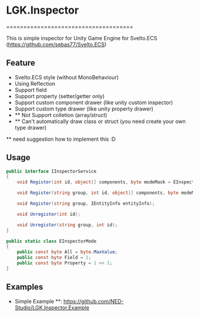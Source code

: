 # LGK.Inspector
=====================================

This is simple inspector for Unity Game Engine for Svelto.ECS (https://github.com/sebas77/Svelto.ECS)

## Feature
* Svelto.ECS style (without MonoBehaviour)
* Using Reflection
* Support field
* Support property (setter/getter only)
* Support custom component drawer (like unity custom inspector)
* Support custom type drawer (like unity property drawer)
* \** Not Support colletion (array/struct)
* \** Can't automatically draw class or struct (you need create your own type drawer)

\** need suggestion how to implement this :D

## Usage
```csharp
public interface IInspectorService
{
    void Register(int id, object[] components, byte modeMask = EInspectorMode.All);

    void Register(string group, int id, object[] components, byte modeMask = EInspectorMode.All);

    void Register(string group, IEntityInfo entityInfo);

    void Unregister(int id);

    void Unregister(string group, int id);
}

public static class EInspectorMode
{
    public const byte All = byte.MaxValue;
    public const byte Field = 1;
    public const byte Property = 1 << 1;
}
```

## Examples
* Simple Example **: https://github.com/NED-Studio/LGK.Inspector.Example
